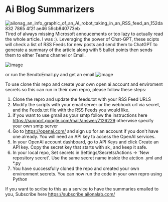 # Ai Blog Summarizers
![ailonag_an_info_graphic_of_an_AI_robot_taking_in_an_RSS_feed_an_152da832 7865 4f2f ae46 59cb840773eb](https://user-images.githubusercontent.com/81778135/227051825-e9a664c1-d4fb-4234-8430-84a78b270754.jpg)
Tired of always missing Microsoft annoucements or too lazy to actually read the whole article. I was :).  Leveraging the power of Chat-GPT, these scipts will check a list of RSS Feeds for new posts and send them to ChatGPT to generate a summary of the article along with 5 bullet points then sends them to either Teams channel or Email.  

![image](https://user-images.githubusercontent.com/81778135/227434020-0e218e6e-79c9-498e-a759-b02b39c1d40f.png)

or run the SendtoEmail.py and get an email 
![image](https://user-images.githubusercontent.com/81778135/227434167-44d51c3a-5f94-4d56-96a6-b92dfe9eb6a5.png)


To use clone this repo and create your own open ai account and enviroment secrets so this can run in their own repro, please follow these steps:

1. Clone the repro and update the feeds.txt with your RSS Feed URLS
2. Modify the scripts with your email server  or the webhook url via secret,  and the Feeds.txt file with the RSS Feeds you would like. 
3. if you want to use gmail as your smtp follow the instructions here https://support.google.com/mail/answer/7126229 otherwise specify your own smtp server 
4. Go to https://openai.com/ and sign up for an account if you don't have one already. You will need an API key to access the OpenAI services.
5. In your OpenAI account dashboard, go to API Keys and click Create an API key. Copy the secret key that starts with sk_ and keep it safe.
6. In your local repo, Set secrets in Settings/Secrets/Actions -> 'New repository secret'. Use the same secret name inside the atction .yml and *.py
7. You have successfully cloned the repo and created your own environment secrets. You can now run the code in your own repro using Python 


If you want to scribe to this as a service to have the summaries emailed to you, Subscribe here https://subscribe.ailonalab.com/
